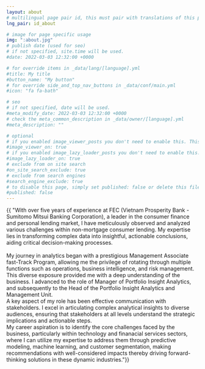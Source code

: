 ```yaml
---
layout: about
# multilingual page pair id, this must pair with translations of this page. (This name must be unique)
lng_pair: id_about

# image for page specific usage
img: ":about.jpg"
# publish date (used for seo)
# if not specified, site.time will be used.
#date: 2022-03-03 12:32:00 +0000

# for override items in _data/lang/[language].yml
#title: My title
#button_name: "My button"
# for override side_and_top_nav_buttons in _data/conf/main.yml
#icon: "fa fa-bath"

# seo
# if not specified, date will be used.
#meta_modify_date: 2022-03-03 12:32:00 +0000
# check the meta_common_description in _data/owner/[language].yml
#meta_description: ""

# optional
# if you enabled image_viewer_posts you don't need to enable this. This is only if image_viewer_posts = false
#image_viewer_on: true
# if you enabled image_lazy_loader_posts you don't need to enable this. This is only if image_lazy_loader_posts = false
#image_lazy_loader_on: true
# exclude from on site search
#on_site_search_exclude: true
# exclude from search engines
#search_engine_exclude: true
# to disable this page, simply set published: false or delete this file
#published: false
---
```


<!-- {%- comment -%} Please delete below and place your page content here {%- endcomment -%} -->

<!-- {%- include util/auto-content-generator.liquid -%} -->
{{ "With over five years of experience at FEC (Vietnam Prosperity Bank - Sumitomo Mitsui Banking Corporation), a leader in the consumer finance and personal lending market, I have meticulously observed and analyzed various challenges within non-mortgage consumer lending. My expertise lies in transforming complex data into insightful, actionable conclusions, aiding critical decision-making processes.<br/>\
My journey in analytics began with a prestigious Management Associate fast-Track Program, allowing me the privilege of rotating through multiple functions such as operations, business intelligence, and risk management. This diverse exposure provided me with a deep understanding of the business. I advanced to the role of Manager of Portfolio Insight Analytics, and subsequently to the Head of the Portfolio Insight Analytics and Management Unit.\
A key aspect of my role has been effective communication with stakeholders. I excel in articulating complex analytical insights to diverse audiences, ensuring that stakeholders at all levels understand the strategic implications and actionable steps.\
My career aspiration is to identify the core challenges faced by the business, particularly within technology and finanacial services sectors, where I can utilize my expertise to address them through predictive modeling, machine learning, and customer segmentation, making recommendations with well-considered impacts thereby driving forward-thinking solutions in these dynamic industries."}}

<!-- {{ website_info_text_second }} -->
